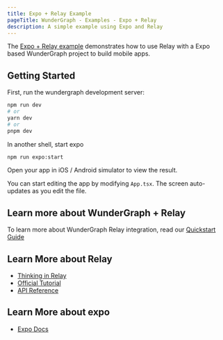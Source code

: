 ```yaml
---
title: Expo + Relay Example
pageTitle: WunderGraph - Examples - Expo + Relay
description: A simple example using Expo and Relay
---
```


The [Expo + Relay example](https://github.com/wundergraph/wundergraph/tree/main/examples/expo-relay) demonstrates how to use Relay with a Expo based WunderGraph project to build mobile apps.

## Getting Started

First, run the wundergraph development server:

```bash
npm run dev
# or
yarn dev
# or
pnpm dev
```

In another shell, start expo

```sh
npm run expo:start
```

Open your app in iOS / Android simulator to view the result.

You can start editing the app by modifying `App.tsx`. The screen auto-updates as you edit the file.

## Learn more about WunderGraph + Relay

To learn more about WunderGraph Relay integration, read our [Quickstart Guide](https://docs.wundergraph.com/docs/getting-started/relay-quickstart)

## Learn More about Relay

- [Thinking in Relay](https://relay.dev/docs/principles-and-architecture/thinking-in-relay/)
- [Official Tutorial](https://relay.dev/docs/tutorial/intro/)
- [API Reference](https://relay.dev/docs/api-reference/relay-environment-provider/)

## Learn More about expo

- [Expo Docs](https://docs.expo.dev/)
